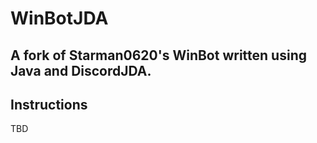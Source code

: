 # WinBotJDA
A fork of Starman0620's WinBot written using Java and DiscordJDA.
---
## Instructions
TBD
